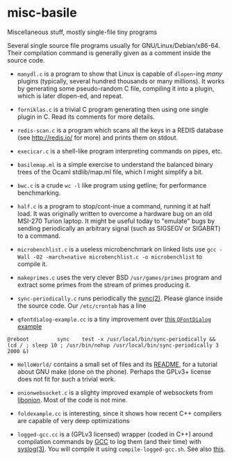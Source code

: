 # misc-basile
Miscellaneous stuff, mostly single-file tiny programs

Several single source file programs usually for
GNU/Linux/Debian/x86-64. Their compilation command is generally given
as a comment inside the source code.

* `manydl.c` is a program to show that Linux is capable of `dlopen`-ing
  *many* plugins (typically, several hundred thousands or many
  millions). It works by generating some pseudo-random C file, compiling it
  into a plugin, which is later dlopen-ed, and repeat.

* `forniklas.c` is a trivial C program generating then using one single plugin
 in C. Read its comments for more details.

* `redis-scan.c` is a program which scans all the keys in a REDIS database
  (see http://redis.io/ for more) and prints them on stdout.

* `execicar.c` is a shell-like program interpreting commands on pipes, etc.

* `basilemap.ml` is a simple exercise to understand the balanced binary trees
of the Ocaml stdlib/map.ml file, which I might simplify a bit.

* `bwc.c`  is a crude `wc -l` like program using getline; for performance benchmarking.

* `half.c` is a program to stop/cont-inue a command, running it at
  half load. It was originally written to overcome a hardware bug on
  an old MSI-270 Turion laptop. It might be useful today to "emulate"
  bugs by sending periodically an arbitrary signal (such as SIGSEGV or
  SIGABRT) to a command.

* `microbenchlist.c`  is a useless microbenchmark on linked lists
  use `gcc -Wall -O2 -march=native microbenchlist.c -o microbenchlist`
  to compile it.

* `makeprimes.c` uses the very clever BSD `/usr/games/primes` program
  and extract some primes from the stream of primes producing it.

* `sync-periodically.c` runs periodically the
  [sync(2)](http://man7.org/linux/man-pages/man2/sync.2.html). Please
  glance inside the source code. Our `/etc/crontab` has a line

* `qfontdialog-example.cc` is a tiny improvement over [this `QFontDialog` example](http://www.codebind.com/cpp-tutorial/qt-tutorial/qt-tutorials-for-beginners-qfontdialog-example/)

```
@reboot         sync    test -x /usr/local/bin/sync-periodically && (cd / ; sleep 10 ; /usr/bin/nohup /usr/local/bin/sync-periodically 3 2000 &)
```

* `HelloWorld/` contains a small set of files and its
  [README](HelloWorld/README.md), for a tutorial about GNU make (done
  on the phone). Perhaps the GPLv3+ license does not fit for such a
  trivial work.

* `onionwebsocket.c` is a slighty improved example of websockets from
  [libonion](https://www.coralbits.com/libonion/). Most of the code is
  not mine.

* `foldexample.cc` is interesting, since it shows how recent C++ compilers are capable of very deep optimizations

* `logged-gcc.cc` is a (GPLv3 licensed) wrapper (coded in C++) around
  compilation commands by [GCC](http://gcc.gnu.org/) to log them (and
  their time) with
  [syslog(3)](https://man7.org/linux/man-pages/man3/syslog.3.html). You will
  compile it using `compile-logged-gcc.sh`.  See also
  [this](https://opensource.stackexchange.com/q/10319/910).